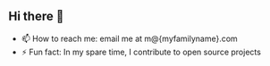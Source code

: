 ## Hi there 👋

- 📫 How to reach me: email me at m@{myfamilyname}.com
- ⚡ Fun fact: In my spare time, I contribute to open source projects
